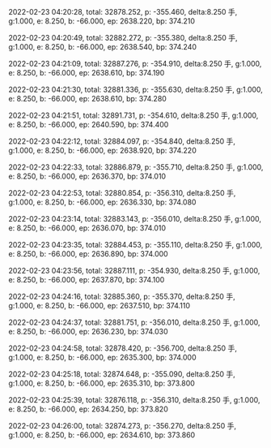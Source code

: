 2022-02-23 04:20:28, total: 32878.252, p: -355.460, delta:8.250 手, g:1.000, e: 8.250, b: -66.000, ep: 2638.220, bp: 374.210

2022-02-23 04:20:49, total: 32882.272, p: -355.380, delta:8.250 手, g:1.000, e: 8.250, b: -66.000, ep: 2638.540, bp: 374.240

2022-02-23 04:21:09, total: 32887.276, p: -354.910, delta:8.250 手, g:1.000, e: 8.250, b: -66.000, ep: 2638.610, bp: 374.190

2022-02-23 04:21:30, total: 32881.336, p: -355.630, delta:8.250 手, g:1.000, e: 8.250, b: -66.000, ep: 2638.610, bp: 374.280

2022-02-23 04:21:51, total: 32891.731, p: -354.610, delta:8.250 手, g:1.000, e: 8.250, b: -66.000, ep: 2640.590, bp: 374.400

2022-02-23 04:22:12, total: 32884.097, p: -354.840, delta:8.250 手, g:1.000, e: 8.250, b: -66.000, ep: 2638.920, bp: 374.220

2022-02-23 04:22:33, total: 32886.879, p: -355.710, delta:8.250 手, g:1.000, e: 8.250, b: -66.000, ep: 2636.370, bp: 374.010

2022-02-23 04:22:53, total: 32880.854, p: -356.310, delta:8.250 手, g:1.000, e: 8.250, b: -66.000, ep: 2636.330, bp: 374.080

2022-02-23 04:23:14, total: 32883.143, p: -356.010, delta:8.250 手, g:1.000, e: 8.250, b: -66.000, ep: 2636.070, bp: 374.010

2022-02-23 04:23:35, total: 32884.453, p: -355.110, delta:8.250 手, g:1.000, e: 8.250, b: -66.000, ep: 2636.890, bp: 374.000

2022-02-23 04:23:56, total: 32887.111, p: -354.930, delta:8.250 手, g:1.000, e: 8.250, b: -66.000, ep: 2637.870, bp: 374.100

2022-02-23 04:24:16, total: 32885.360, p: -355.370, delta:8.250 手, g:1.000, e: 8.250, b: -66.000, ep: 2637.510, bp: 374.110

2022-02-23 04:24:37, total: 32881.751, p: -356.010, delta:8.250 手, g:1.000, e: 8.250, b: -66.000, ep: 2636.230, bp: 374.030

2022-02-23 04:24:58, total: 32878.420, p: -356.700, delta:8.250 手, g:1.000, e: 8.250, b: -66.000, ep: 2635.300, bp: 374.000

2022-02-23 04:25:18, total: 32874.648, p: -355.090, delta:8.250 手, g:1.000, e: 8.250, b: -66.000, ep: 2635.310, bp: 373.800

2022-02-23 04:25:39, total: 32876.118, p: -356.310, delta:8.250 手, g:1.000, e: 8.250, b: -66.000, ep: 2634.250, bp: 373.820

2022-02-23 04:26:00, total: 32874.273, p: -356.270, delta:8.250 手, g:1.000, e: 8.250, b: -66.000, ep: 2634.610, bp: 373.860
